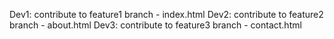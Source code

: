 Dev1: contribute to feature1 branch - index.html
Dev2: contribute to feature2 branch - about.html
Dev3: contribute to feature3 branch - contact.html
